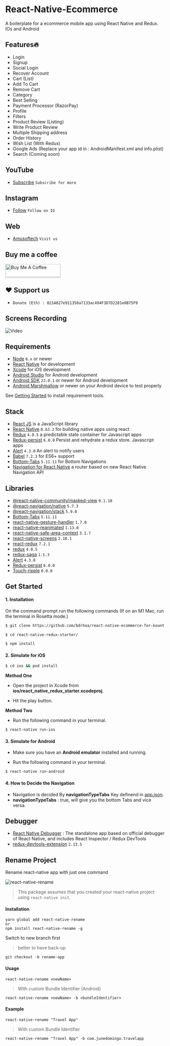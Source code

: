 # React-Native-Ecommerce
A boilerplate for a ecommerce mobile app using React Native and Redux.
IOs and Android
## Features🔥
- Login 
- Signup
- Social Login
- Recover Account
- Cart (List)
- Add To Cart
- Remove Cart
- Category
- Best Selling
- Payment Processor (RazorPay)
- Profile
- Filters
- Product Review (Listing)
- Write Product Review
- Multiple Shipping address
- Order History
- Wish List (With Redux)
- Google Ads (Replace your app id in : AndroidManifest.xml and info.plist) 
- Search (Coming soon) 

## YouTube
- [Subscribe](https://www.youtube.com/channel/UCtyZ9z0ulUQsyP-wLrNyJ4A) `Subscribe for more`
## Instagram
- [Follow](https://www.instagram.com/amu.dev/) `Follow on IG`

## Web
- [Amusoftech](https://amusoftech.xyz/) `Visit us`

## Buy me a coffee
<a href="https://www.buymeacoffee.com/amusoftech" target="_blank"><img src="https://www.buymeacoffee.com/assets/img/custom_images/orange_img.png" alt="Buy Me A Coffee" style="height: 41px !important;width: 174px !important;box-shadow: 0px 3px 2px 0px rgba(190, 190, 190, 0.5) !important;-webkit-box-shadow: 0px 3px 2px 0px rgba(190, 190, 190, 0.5) !important;" ></a>

## ❤️ Support us
- `Donate (Eth) : 021A827e911350a7133ac494F3D7D2281e0B75F9` 
## Screens Recording
![Video](/screens-shots/video_.gif?raw=true "Run time Video")

## Requirements
- [Node](https://nodejs.org) `6.x` or newer
- [React Native](http://facebook.github.io/react-native/docs/getting-started.html) for development
- [Xcode](https://developer.apple.com/xcode/) for iOS development
- [Android Studio](https://developer.android.com/studio/index.html) for Android development
- [Android SDK](https://developer.android.com/sdk/) `23.0.1` or newer for Android development
- [Android Marshmallow](https://www.android.com/versions/marshmallow-6-0/) or newer on your Android device to test properly

See [Getting Started](https://facebook.github.io/react-native/docs/getting-started.html) to install requirement tools.

## Stack
- [React JS](https://reactjs.org/) is a JavaScript library
- [React Native](https://facebook.github.io/react-native/) `0.63.2` for building native apps using react
- [Redux](https://redux.js.org) `4.0.5` a predictable state container for Javascript apps
- [Redux-persist](https://github.com/rt2zz/redux-persist) `6.0.0` Persist and rehydrate a redux store. Javascript apps
- [Alert](https://github.com/testshallpass/react-native-dropdownalert) `4.3.0` An alert to notify users 
- [Babel](http://babeljs.io/) `7.2.3` for ES6+ support
- [Bottom-Tabs](https://github.com/react-navigation/react-navigation) `5.11.11` for Bottom Navigations 
- [Navigation for React Native](https://reactnavigation.org/) a router based on new React Native Navigation API

## Libraries
 - [@react-native-community/masked-view](https://github.com/react-native-community/react-native-masked-view) `0.1.10`
 - [@react-navigation/native](https://github.com/react-navigation/react-navigation) `5.7.3`
 - [@react-navigation/stack](https://github.com/react-navigation/react-navigation) `5.9.0`
 - [Bottom-Tabs](https://github.com/react-navigation/react-navigation) `5.11.11` 
 - [react-native-gesture-handler](https://github.com/software-mansion/react-native-gesture-handler) `1.7.0`
 - [react-native-reanimated](https://github.com/software-mansion/react-native-reanimated) `1.13.0`
 - [react-native-safe-area-context](https://github.com/th3rdwave/react-native-safe-area-context) `3.1.7`
 - [react-native-screens](https://github.com/software-mansion/react-native-screens) `2.10.1`
 - [react-redux](https://react-redux.js.org/) `7.2.1`
 - [redux](https://redux.js.org/) `4.0.5`
 - [redux-saga](https://redux-saga.js.org/) `1.1.3`
 - [Alert](https://github.com/testshallpass/react-native-dropdownalert) `4.3.0` 
 - [Redux-persist](https://github.com/rt2zz/redux-persist) `6.0.0`
 - [Touch-ripple](https://github.com/noddy1996/react-native-touch-ripple) `0.0.0`
 
## Get Started


#### 1. Installation

On the command prompt run the following commands (If on an M1 Mac, run the terminal in Rosetta mode.)

```sh
$ git clone https://github.com/bdrhoa/react-native-ecommerce-for-kount.git

$ cd react-native-redux-starter/

$ npm install
```
#### 2. Simulate for iOS
```sh
$ cd ios && pod install
```

**Method One**

*	Open the project in Xcode from **ios/react_native_redux_starter.xcodeproj**.

*	Hit the play button.


**Method Two**

*	Run the following command in your terminal.

```sh
$ react-native run-ios
```

#### 3. Simulate for Android

*	Make sure you have an **Android emulator** installed and running.

*	Run the following command in your terminal.

```sh
$ react-native run-android
```
#### 4. How to Decide the Navigation

*	Navigation is decided By  **navigationTypeTabs** Key definend in [app.json](./app.json).
*	**navigationTypeTabs** :  true, will give you the bottom Tabs and vice versa.
## Debugger
- [React Native Debugger](https://github.com/jhen0409/react-native-debugger) : The standalone app based on official debugger of React Native, and includes React Inspector / Redux DevTools
- [redux-devtools-extension](https://github.com/zalmoxisus/redux-devtools-extension) `2.13.5`

## Rename Project
Rename react-native app with just one command

![react-native-rename](https://cloud.githubusercontent.com/assets/5106887/24444940/cbcb0a58-149a-11e7-9714-2c7bf5254b0d.gif)

> This package assumes that you created your react-native project using `react-native init`.

#### Installation
```
yarn global add react-native-rename
or
npm install react-native-rename -g
```

Switch to new branch first
>better to have back-up

```
git checkout -b rename-app
```

#### Usage
```
react-native-rename <newName>
```

> With custom Bundle Identifier (Android)
```
react-native-rename <newName> -b <bundleIdentifier>
```

#### Example
```
react-native-rename "Travel App"
```
> With custom Bundle Identifier
```
react-native-rename "Travel App" -b com.junedomingo.travelapp
```


